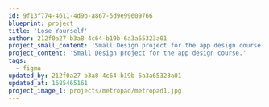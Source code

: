 ```yaml
---
id: 9f13f774-4611-4d9b-a867-5d9e99609766
blueprint: project
title: 'Lose Yourself'
author: 212f0a27-b3a8-4c64-b19b-6a3a65323a01
project_small_content: 'Small Design project for the app design course.'
project_content: 'Small Design project for the app design course.'
tags:
  - figma
updated_by: 212f0a27-b3a8-4c64-b19b-6a3a65323a01
updated_at: 1685465161
project_image_1: projects/metropad/metropad1.jpg
---
```

